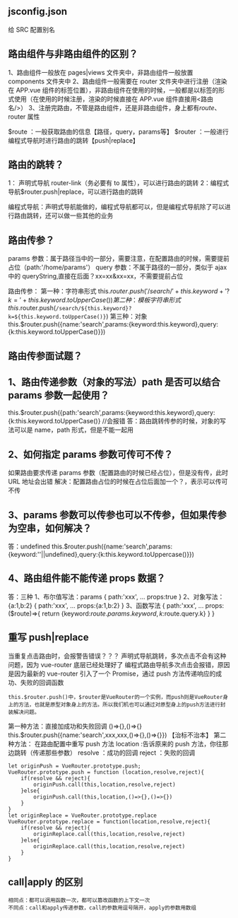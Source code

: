 ## jsconfig.json

给 SRC 配置别名

## 路由组件与非路由组件的区别？

1、路由组件一般放在 pages|views 文件夹中，非路由组件一般放置 components 文件夹中
2、路由组件一般需要在 router 文件夹中进行注册（渲染在 APP.vue 组件的<router-view/>标签位置），非路由组件在使用的时候，一般都是以标签的形式使用（在使用的时候注册，渲染的时候直接在 APP.vue 组件直接用<路由名/>）
3、注册完路由，不管是路由组件，还是非路由组件，身上都有$route、$router 属性

$route ：一般获取路由的信息【路径，query，params等】
$router ：一般进行编程式导航时进行路由的跳转【push|replace】

## 路由的跳转？

1： 声明式导航 router-link（务必要有 to 属性），可以进行路由的跳转
2：编程式导航$router.push|replace，可以进行路由的跳转

编程式导航：声明式导航能做的，编程式导航都可以，但是编程式导航除了可以进行路由跳转，还可以做一些其他的业务

## 路由传参？

params 参数：属于路径当中的一部分，需要注意，在配置路由的时候，需要提前占位（path:'/home/params'）
query 参数：不属于路径的一部分，类似于 ajax 中的 queryString,直接在后面？xx=xx&xx=xx，不需要提前占位

路由传参：
第一种：字符串形式
this.$router.push('/search/'+this.keyword +'?k=' +this.keyword.toUpperCase())
   第二种：模板字符串形式
   this.$router.push(`/search/${this.keyword}?k=${this.keyword.toUpperCase()}`)
第三种：对象
this.$router.push({name:'search',params:{keyword:this.keyword},query:{k:this.keyword.toUpperCase()}})

## 路由传参面试题？

## 1、路由传递参数（对象的写法）path 是否可以结合 params 参数一起使用？

this.$router.push({path:'search',params:{keyword:this.keyword},query:{k:this.keyword.toUpperCase()} //会报错
答：路由跳转传参的时候，对象的写法可以是 name，path 形式，但是不能一起用

## 2、如何指定 params 参数可传可不传？

如果路由要求传递 params 参数（配置路由的时候已经占位），但是没有传，此时 URL 地址会出错
解决：配置路由占位的时候在占位后面加一个？，表示可以传可不传

## 3、params 参数可以传参也可以不传参，但如果传参为空串，如何解决？

答：undefined
this.$router.push({name:'search',params:{keyword:''||undefined},query:{k:this.keyword.toUppercase()}})

## 4、路由组件能不能传递 props 数据？

答：三种
1、布尔值写法：params
{
path:'xxx',
...
props:true
}
2、对象写法：{a:1,b:2}
{
path:'xxx',
...
props:{a:1,b:2}
}
3、函数写法
{
path:'xxx',
...
props:($route)=>{
           return {keyword:$route.params.keyword,k:$route.query.k}
}
}

## 重写 push|replace

当重复点击路由时，会报警告错误？？？
声明式导航跳转，多次点击不会有这种问题，因为 vue-router 底层已经处理好了
编程式路由导航多次点击会报错，原因是因为最新的 vue-router 引入了一个 Promise，通过 push 方法传递响应的成功、失败的回调函数

    this.$router.push()中，$router是VueRouter的一个实例，而push则是VueRouter身上的方法，也就是原型对象身上的方法。所以我们机也可以通过对原型身上的push方法进行封装解决问题。

第一种方法：直接加成功和失败回调 ()=>{},()=>{}
this.$router.push({name:'search',xxx,xxx,()=>{},()=>{}})
【治标不治本】
第二种方法：
在路由配置中重写 push 方法
location :告诉原来的 push 方法，你往那边跳转（传递那些参数）
resolve ：成功的回调
reject ：失败的回调

    let originPush = VueRouter.prototype.push;
    VueRouter.prototype.push = function (location,resolve,reject){
        if(resolve && reject){
            originPush.call(this,location,resolve,reject)
        }else{
            originPush.call(this,location,()=>{},()=>{})
        }
    }
    let originReplace = VueRouter.prototype.replace
    VueRouter.prototype.replace = function(location,resolve,reject){
        if(resolve && reject){
            originReplace.call(this,location,resolve,reject)
        }else{
            originReplace.call(this,location,resolve,reject)
        }
    }

## call|apply 的区别

    相同点：都可以调用函数一次，都可以篡改函数的上下文一次
    不同点：call和apply传递参数，call的参数用逗号隔开，apply的参数用数组
